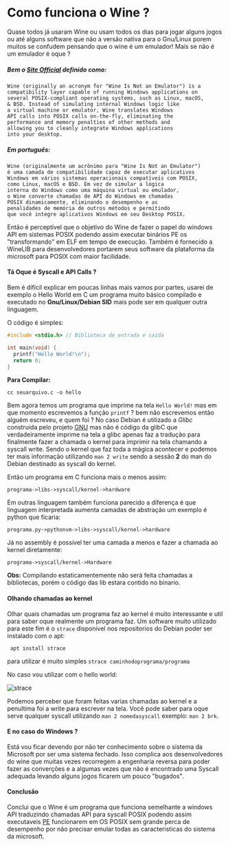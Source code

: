 # Como funciona o Wine ?

Quase todos já usaram Wine ou usam todos os dias para jogar
alguns jogos ou até alguns software que não a versão nativa para
o Gnu/Linux porem muitos se confudem pensando que o wine é um
emulador! Mais se não é um emulador é oque ?

##### Bem o [Site Official](https://www.winehq.org/) definido como:

```
Wine (originally an acronym for "Wine Is Not an Emulator") is a
compatibility layer capable of running Windows applications on
several POSIX-compliant operating systems, such as Linux, macOS,
& BSD. Instead of simulating internal Windows logic like
a virtual machine or emulator, Wine translates Windows
API calls into POSIX calls on-the-fly, eliminating the
performance and memory penalties of other methods and
allowing you to cleanly integrate Windows applications
into your desktop.
```

##### Em português:

```
Wine (originalmente um acrônimo para "Wine Is Not an Emulator")
é uma camada de compatibilidade capaz de executar aplicativos
Windows em vários sistemas operacionais compatíveis com POSIX,
como Linux, macOS e BSD. Em vez de simular a lógica
interna do Windows como uma máquina virtual ou emulador,
o Wine converte chamadas de API do Windows em chamadas
POSIX dinamicamente, eliminando o desempenho e as
penalidades de memória de outros métodos e permitindo
que você integre aplicativos Windows em seu Desktop POSIX.
```


Então é perceptível que o objetivo do Wine de fazer o papel do
windows API em sistemas POSIX podendo assim executar binários PE
os "transformando" em ELF em tempo de execução. Também é
fornecido a WineLIB para desenvolvedores portarem seus software da
plataforma da microsoft para POSIX com maior facilidade.

#### **Tá** Oque é Syscall e API Calls ?

Bem é difícil explicar em poucas linhas mais vamos por partes,
usarei de exemplo o Hello World em C um programa muito básico
compilado e executado no **Gnu/Linux/Debian SID**
mais pode ser em qualquer outra linguagem.

O código é simples:

```c
#include <stdio.h> // Biblioteca de entrada e saida

int main(void) {
  printf("Hello World!\n");
  return 0;
}
```

**Para Compilar:**

```cc seuarquivo.c -o hello```

  Bem agora temos um programa que imprime na tela ```Hello World!```
mas em que momento escrevemos a função ```printf``` ? bem não
escrevemos então alguém escreveu, e quem foi ? No caso Debian é
utilizado a *Glibc* construida pelo projeto [GNU](gnu.org) mas
não é código da glibC que verdadeiramente imprime na tela a
glibc apenas faz a tradução para finalmente fazer a chamada o
kernel para imprimir na tela chamando a syscall write. Sendo o
kernel que faz toda a mágica acontecer e podemos ter mais
informação utilizando ```man 2 write``` sendo a sessão **2** do
man do Debian destinado as syscall do kernel.

Então um programa em C funciona mais o menos assim:

```programa->libs->syscall/kernel->hardware```

Em outras linguagem também funciona parecido a diferença é que
linguagem interpretada aumenta camadas de abstração um exemplo é
python que ficaria:

```programa.py->pythonvm->libs->syscall/kernel->hardware```

Já no assembly é possível ter uma camada a menos e fazer a
chamada ao kernel diretamente:

```programa->syscall/kernel->Hardware```

**Obs:** Compilando estaticamentemente não será feita chamadas
a bibliotecas, porém o código das lib estara contido no binario.

#### Olhando chamadas ao kernel

Olhar quais chamadas um programa faz ao kernel é muito
interessante e util para saber oque realmente um programa faz.
Um software muito utilizado para este fim é o ```strace```
disponivel nos repositorios do Debian poder ser instalado com o
apt:

``` apt install strace```

para utilizar é muito simples ```strace
caminhodoprograma/programa```

No caso vou utilizar com o hello world:

![strace](./img/strace.png)

Podemos perceber que foram feitas varias chamadas ao kernel e a
penultima foi a write para escrever na tela. Você pode saber
para oque serve qualquer syscall utilizando ```man 2
nomedasyscall``` exemplo: ```man 2 brk```.


#### E no caso do Windows ?

Está vou ficar devendo por não ter conhecimento sobre o sistema
da Microsoft por ser uma sistema fechado. Isso complica aos
desenvolvedores do wine que muitas vezes recorregem a engenharia
reversa para poder fazer as converções e a algumas vezes que não
é encontrado uma Syscall adequada levando alguns jogos ficarem
um pouco "bugados".

#### Conclusão

Conclui que o Wine é um programa que funciona semelhante a
windows API traduzindo chamadas API para syscall POSIX podendo
assim executaveis
[PE](https://pt.wikipedia.org/wiki/Portable_Executable)
funcionarem em OS POSIX sem grande perca de desempenho por não
precisar emular todas as caracteristicas do sistema da
microsoft.

